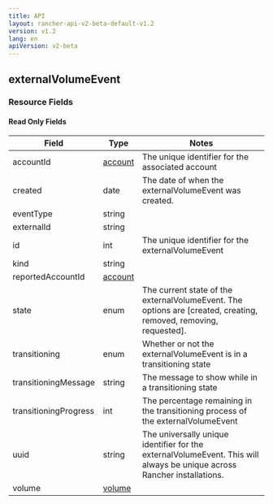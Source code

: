 ```yaml
---
title: API
layout: rancher-api-v2-beta-default-v1.2
version: v1.2
lang: en
apiVersion: v2-beta
---
```


## externalVolumeEvent



### Resource Fields


#### Read Only Fields

Field | Type   | Notes
---|---|---
accountId | [account]({{site.baseurl}}/rancher/{{page.version}}/{{page.lang}}/api/{{page.apiVersion}}/api-resources/account/)  | The unique identifier for the associated account
created | date  | The date of when the externalVolumeEvent was created.
eventType | string  | 
externalId | string  | 
id | int  | The unique identifier for the externalVolumeEvent
kind | string  | 
reportedAccountId | [account]({{site.baseurl}}/rancher/{{page.version}}/{{page.lang}}/api/{{page.apiVersion}}/api-resources/account/)  | 
state | enum  | The current state of the externalVolumeEvent. The options are [created, creating, removed, removing, requested].
transitioning | enum  | Whether or not the externalVolumeEvent is in a transitioning state
transitioningMessage | string  | The message to show while in a transitioning state
transitioningProgress | int  | The percentage remaining in the transitioning process of the externalVolumeEvent
uuid | string  | The universally unique identifier for the externalVolumeEvent. This will always be unique across Rancher installations.
volume | [volume]({{site.baseurl}}/rancher/{{page.version}}/{{page.lang}}/api/{{page.apiVersion}}/api-resources/volume/)  | 


<br>
